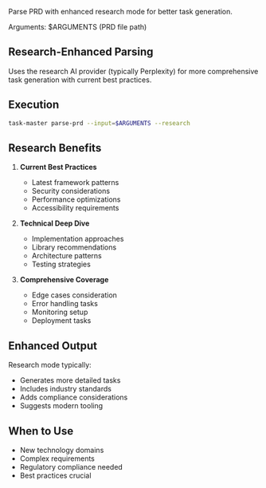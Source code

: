 Parse PRD with enhanced research mode for better task generation.

Arguments: $ARGUMENTS (PRD file path)

## Research-Enhanced Parsing

Uses the research AI provider (typically Perplexity) for more comprehensive task generation with current best practices.

## Execution

```sh
task-master parse-prd --input=$ARGUMENTS --research
```

## Research Benefits

1. **Current Best Practices**
   - Latest framework patterns
   - Security considerations
   - Performance optimizations
   - Accessibility requirements

2. **Technical Deep Dive**
   - Implementation approaches
   - Library recommendations
   - Architecture patterns
   - Testing strategies

3. **Comprehensive Coverage**
   - Edge cases consideration
   - Error handling tasks
   - Monitoring setup
   - Deployment tasks

## Enhanced Output

Research mode typically:

- Generates more detailed tasks
- Includes industry standards
- Adds compliance considerations
- Suggests modern tooling

## When to Use

- New technology domains
- Complex requirements
- Regulatory compliance needed
- Best practices crucial
